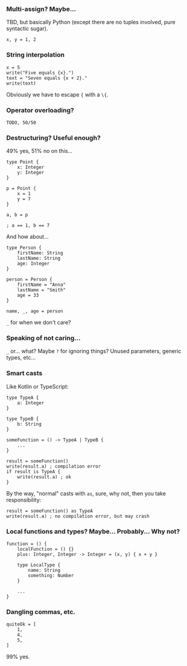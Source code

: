 ### Multi-assign? Maybe...

TBD, but basically Python (except there are no tuples involved, pure syntactic sugar).

```
x, y = 1, 2
```

### String interpolation
```
x = 5
write("Five equals {x}.")
text = "Seven equals {x + 2}."
write(text)
```

Obviously we have to escape `{` with a `\{`.

### Operator overloading?
```
TODO, 50/50
```

### Destructuring? Useful enough?

49% yes, 51% no on this...

```
type Point {
    x: Integer
    y: Integer
}

p = Point {
    x = 1
    y = 7
}

a, b = p

; a == 1, b == 7
```

And how about...

```
type Person {
    firstName: String
    lastName: String
    age: Integer
}

person = Person {
    firstName = "Anna"
    lastName = "Smith"
    age = 33
}

name, _, age = person
```

`_` for when we don't care?

### Speaking of not caring...

`_` or... what? Maybe `?` for ignoring things? Unused parameters, generic types, etc...

### Smart casts

Like Kotlin or TypeScript:

```
type TypeA {
    a: Integer
}

type TypeB {
    b: String
}

someFunction = () -> TypeA | TypeB {
    ...
}

result = someFunction()
write(result.a) ; compilation error
if result is TypeA {
    write(result.a) ; ok
}
```

By the way, "normal" casts with `as`, sure, why not, then you take responsibility:

```
result = someFunction() as TypeA
write(result.a) ; no compilation error, but may crash
```

### Local functions and types? Maybe... Probably... Why not?

```
function = () {
    localFunction = () {}    
    plus: Integer, Integer -> Integer = (x, y) { x + y }
    
    type LocalType {
        name: String
        something: Number
    }
    
    ...
}
```

### Dangling commas, etc.

```
quiteOk = [
    1,
    4,
    5,
]
```

99% yes.